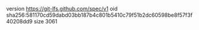 version https://git-lfs.github.com/spec/v1
oid sha256:581170cd59dabd03bb187b4c801b5410c79f51b2dc60598be8f57f3f40208dd9
size 3061
